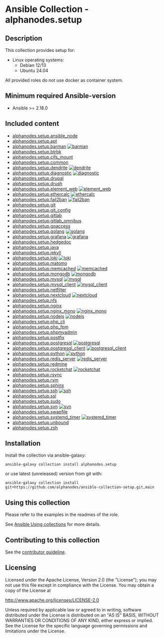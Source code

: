# Ansible Collection - alphanodes.setup

## Description

This collection provides setup for:

- Linux operating systems:
  - Debian 12/13
  - Ubuntu 24.04

All provided roles do not use docker as container system.

## Minimum required Ansible-version

- Ansible >= 2.18.0

## Included content

- [alphanodes.setup.ansible_node](roles/ansible_node/)
- [alphanodes.setup.apt](roles/apt/)
- [alphanodes.setup.barman](roles/barman/) [![barman](https://github.com/alphanodes/ansible-collection-setup/actions/workflows/barman.yml/badge.svg)](https://github.com/alphanodes/ansible-collection-setup/actions/workflows/barman.yml)
- [alphanodes.setup.btrbk](roles/btrbk/)
- [alphanodes.setup.cifs_mount](roles/cifs_mount/)
- [alphanodes.setup.common](roles/common/)
- [alphanodes.setup.dendrite](roles/dendrite/) [![dendrite](https://github.com/alphanodes/ansible-collection-setup/actions/workflows/dendrite.yml/badge.svg)](https://github.com/alphanodes/ansible-collection-setup/actions/workflows/dendrite.yml)
- [alphanodes.setup.diagnostic](roles/diagnostic/) [![diagnostic](https://github.com/alphanodes/ansible-collection-setup/actions/workflows/diagnostic.yml/badge.svg)](https://github.com/alphanodes/ansible-collection-setup/actions/workflows/diagnostic.yml)
- [alphanodes.setup.drupal](roles/drupal/)
- [alphanodes.setup.drush](roles/drush/)
- [alphanodes.setup.element_web](roles/element_web/) [![element_web](https://github.com/alphanodes/ansible-collection-setup/actions/workflows/element_web.yml/badge.svg)](https://github.com/alphanodes/ansible-collection-setup/actions/workflows/element_web.yml)
- [alphanodes.setup.ethercalc](roles/ethercalc/) [![ethercalc](https://github.com/alphanodes/ansible-collection-setup/actions/workflows/ethercalc.yml/badge.svg)](https://github.com/alphanodes/ansible-collection-setup/actions/workflows/ethercalc.yml)
- [alphanodes.setup.fail2ban](roles/fail2ban/) [![fail2ban](https://github.com/alphanodes/ansible-collection-setup/actions/workflows/fail2ban.yml/badge.svg)](https://github.com/alphanodes/ansible-collection-setup/actions/workflows/fail2ban.yml)
- [alphanodes.setup.git](roles/git/)
- [alphanodes.setup.git_config](roles/git_config/)
- [alphanodes.setup.gitlab](roles/gitlab/)
- [alphanodes.setup.gitlab_omnibus](roles/gitlab_omnibus/)
- [alphanodes.setup.goaccess](roles/goaccess/)
- [alphanodes.setup.golang](roles/golang/) [![golang](https://github.com/alphanodes/ansible-collection-setup/actions/workflows/golang.yml/badge.svg)](https://github.com/alphanodes/ansible-collection-setup/actions/workflows/golang.yml)
- [alphanodes.setup.grafana](roles/grafana/) [![grafana](https://github.com/alphanodes/ansible-collection-setup/actions/workflows/grafana.yml/badge.svg)](https://github.com/alphanodes/ansible-collection-setup/actions/workflows/grafana.yml)
- [alphanodes.setup.hedgedoc](roles/hedgedoc/)
- [alphanodes.setup.java](roles/java/)
- [alphanodes.setup.jekyll](roles/jekyll/)
- [alphanodes.setup.loki](roles/loki/) [![loki](https://github.com/alphanodes/ansible-collection-setup/actions/workflows/loki.yml/badge.svg)](https://github.com/alphanodes/ansible-collection-setup/actions/workflows/loki.yml)
- [alphanodes.setup.matomo](roles/matomo/)
- [alphanodes.setup.memcached](roles/memcached/) [![memcached](https://github.com/alphanodes/ansible-collection-setup/actions/workflows/memcached.yml/badge.svg)](https://github.com/alphanodes/ansible-collection-setup/actions/workflows/memcached.yml)
- [alphanodes.setup.mongodb](roles/mongodb/) [![mongodb](https://github.com/alphanodes/ansible-collection-setup/actions/workflows/mongodb.yml/badge.svg)](https://github.com/alphanodes/ansible-collection-setup/actions/workflows/mongodb.yml)
- [alphanodes.setup.mysql](roles/mysql/) [![mysql](https://github.com/alphanodes/ansible-collection-setup/actions/workflows/mysql.yml/badge.svg)](https://github.com/alphanodes/ansible-collection-setup/actions/workflows/mysql.yml)
- [alphanodes.setup.mysql_client](roles/mysql_client/) [![mysql_client](https://github.com/alphanodes/ansible-collection-setup/actions/workflows/mysql_client.yml/badge.svg)](https://github.com/alphanodes/ansible-collection-setup/actions/workflows/mysql_client.yml)
- [alphanodes.setup.netfilter](roles/netfilter/)
- [alphanodes.setup.nextcloud](roles/nextcloud/) [![nextcloud](https://github.com/alphanodes/ansible-collection-setup/actions/workflows/nextcloud.yml/badge.svg)](https://github.com/alphanodes/ansible-collection-setup/actions/workflows/nextcloud.yml)
- [alphanodes.setup.nfs](roles/nfs/)
- [alphanodes.setup.nginx](roles/nginx/)
- [alphanodes.setup.nginx_mono](roles/nginx_mono/) [![nginx_mono](https://github.com/alphanodes/ansible-collection-setup/actions/workflows/nginx_mono.yml/badge.svg)](https://github.com/alphanodes/ansible-collection-setup/actions/workflows/nginx_mono.yml)
- [alphanodes.setup.nodejs](roles/nodejs/) [![nodejs](https://github.com/alphanodes/ansible-collection-setup/actions/workflows/nodejs.yml/badge.svg)](https://github.com/alphanodes/ansible-collection-setup/actions/workflows/nodejs.yml)
- [alphanodes.setup.php_cli](roles/php_cli/)
- [alphanodes.setup.php_fpm](roles/php_fpm/)
- [alphanodes.setup.phpmyadmin](roles/phpmyadmin/)
- [alphanodes.setup.postfix](roles/postfix/)
- [alphanodes.setup.postgresql](roles/postgresql/) [![postgresql](https://github.com/alphanodes/ansible-collection-setup/actions/workflows/postgresql.yml/badge.svg)](https://github.com/alphanodes/ansible-collection-setup/actions/workflows/postgresql.yml)
- [alphanodes.setup.postgresql_client](roles/postgresql_client/) [![postgresql_client](https://github.com/alphanodes/ansible-collection-setup/actions/workflows/postgresql_client.yml/badge.svg)](https://github.com/alphanodes/ansible-collection-setup/actions/workflows/postgresql_client.yml)
- [alphanodes.setup.python](roles/python/) [![python](https://github.com/alphanodes/ansible-collection-setup/actions/workflows/python.yml/badge.svg)](https://github.com/alphanodes/ansible-collection-setup/actions/workflows/python.yml)
- [alphanodes.setup.redis_server](roles/redis_server/)
  [![redis_server](https://github.com/alphanodes/ansible-collection-setup/actions/workflows/redis_server.yml/badge.svg)](https://github.com/alphanodes/ansible-collection-setup/actions/workflows/redis_server.yml)
- [alphanodes.setup.redmine](roles/redmine/)
- [alphanodes.setup.rocketchat](roles/rocketchat/) [![rocketchat](https://github.com/alphanodes/ansible-collection-setup/actions/workflows/rocketchat.yml/badge.svg)](https://github.com/alphanodes/ansible-collection-setup/actions/workflows/rocketchat.yml)
- [alphanodes.setup.rsync](roles/rsync/)
- [alphanodes.setup.rvm](roles/rvm/)
- [alphanodes.setup.sphinx](roles/sphinx/)
- [alphanodes.setup.ssh](roles/ssh/) [![ssh](https://github.com/alphanodes/ansible-collection-setup/actions/workflows/ssh.yml/badge.svg)](https://github.com/alphanodes/ansible-collection-setup/actions/workflows/ssh.yml)
- [alphanodes.setup.ssl](roles/ssl/)
- [alphanodes.setup.sudo](roles/sudo/)
- [alphanodes.setup.svn](roles/svn/) [![svn](https://github.com/alphanodes/ansible-collection-setup/actions/workflows/svn.yml/badge.svg)](https://github.com/alphanodes/ansible-collection-setup/actions/workflows/svn.yml)
- [alphanodes.setup.swapfile](roles/swapfile/)
- [alphanodes.setup.systemd_timer](roles/systemd_timer/) [![systemd_timer](https://github.com/alphanodes/ansible-collection-setup/actions/workflows/systemd_timer.yml/badge.svg)](https://github.com/alphanodes/ansible-collection-setup/actions/workflows/systemd_timer.yml)
- [alphanodes.setup.unbound](roles/unbound/)
- [alphanodes.setup.zsh](roles/zsh/)

## Installation

Install the collection via ansible-galaxy:

`ansible-galaxy collection install alphanodes.setup`

or use latest (unreleased) version from git with:

`ansible-galaxy collection install git+https://github.com/alphanodes/ansible-collection-setup.git,main`

## Using this collection

Please refer to the examples in the readmes of the role.

See [Ansible Using collections](https://docs.ansible.com/ansible/latest/user_guide/collections_using.html) for more details.

## Contributing to this collection

See the [contributor guideline](CONTRIBUTING.md).

## Licensing

Licensed under the Apache License, Version 2.0 (the "License"); you may not use this file except in compliance with the License. You may obtain a copy of the License at

<http://www.apache.org/licenses/LICENSE-2.0>

Unless required by applicable law or agreed to in writing, software distributed under the License is distributed on an "AS IS" BASIS, WITHOUT WARRANTIES OR CONDITIONS OF ANY KIND, either express or implied. See the License for the specific language governing permissions and limitations under the License.
